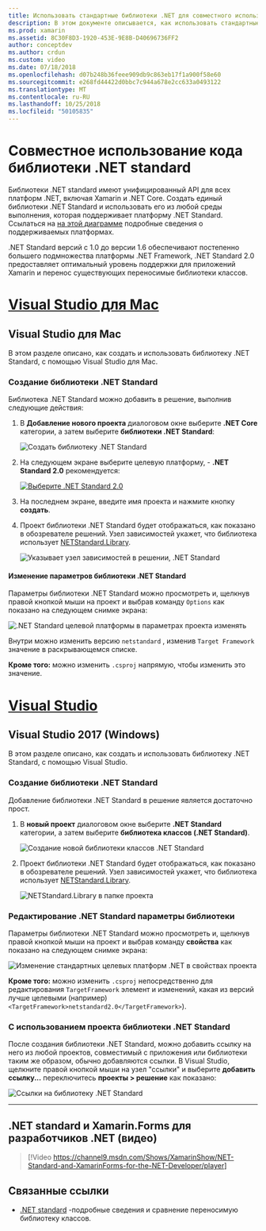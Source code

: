 ```yaml
---
title: Использовать стандартные библиотеки .NET для совместного использования кода
description: В этом документе описывается, как использовать стандартные библиотеки .NET для совместного использования кода. В нем описывается создание библиотеки .NET Standard, изменение его параметры и использование его в приложении.
ms.prod: xamarin
ms.assetid: 8C30F8D3-1920-453E-9E8B-D40696736FF2
author: conceptdev
ms.author: crdun
ms.custom: video
ms.date: 07/18/2018
ms.openlocfilehash: d07b248b36feee909db9c863eb17f1a900f58e60
ms.sourcegitcommit: e268fd44422d0bbc7c944a678e2cc633a0493122
ms.translationtype: MT
ms.contentlocale: ru-RU
ms.lasthandoff: 10/25/2018
ms.locfileid: "50105835"
---
```

# <a name="net-standard-library-code-sharing"></a>Совместное использование кода библиотеки .NET standard

Библиотеки .NET standard имеют унифицированный API для всех платформ .NET, включая Xamarin и .NET Core. Создать единый библиотеки .NET Standard и использовать его из любой среды выполнения, которая поддерживает платформу .NET Standard. Ссылаться на [на этой диаграмме](https://docs.microsoft.com/dotnet/standard/net-standard#net-implementation-support) подробные сведения о поддерживаемых платформах.

.NET Standard версий с 1.0 до версии 1.6 обеспечивают постепенно большего подмножества платформы .NET Framework, .NET Standard 2.0 предоставляет оптимальный уровень поддержки для приложений Xamarin и перенос существующих переносимые библиотеки классов.

# <a name="visual-studio-for-mactabmacos"></a>[Visual Studio для Mac](#tab/macos)

## <a name="visual-studio-for-mac"></a>Visual Studio для Mac

В этом разделе описано, как создать и использовать библиотеку .NET Standard, с помощью Visual Studio для Mac.

### <a name="creating-a-net-standard-library"></a>Создание библиотеки .NET Standard

Библиотека .NET Standard можно добавить в решение, выполнив следующие действия:

1. В **Добавление нового проекта** диалоговом окне выберите **.NET Core** категории, а затем выберите **библиотеки .NET Standard**:

    ![Создать библиотеку .NET Standard](net-standard-images/vsm01-m157.png "Создание библиотеки новом .NET Standard")

2. На следующем экране выберите целевую платформу, - **.NET Standard 2.0** рекомендуется:

    [![Выберите .NET Standard 2.0](net-standard-images/vsm01a-m157-sml.png)](net-standard-images/vsm01a-m157.png#lightbox)

3. На последнем экране, введите имя проекта и нажмите кнопку **создать**.

4. Проект библиотеки .NET Standard будет отображаться, как показано в обозревателе решений. Узел зависимостей укажет, что библиотека использует [NETStandard.Library](https://www.nuget.org/packages/NETStandard.Library/).

    ![Указывает узел зависимостей в решении, .NET Standard](net-standard-images/vsm02-m157.png)

#### <a name="editing-net-standard-library-settings"></a>Изменение параметров библиотеки .NET Standard

Параметры библиотеки .NET Standard можно просмотреть и, щелкнув правой кнопкой мыши на проект и выбрав команду `Options` как показано на следующем снимке экрана:

![.NET Standard целевой платформы в параметрах проекта изменять](net-standard-images/vsm03-m157.png "изменить версию .NET Standard целевой платформы в параметрах проекта")

Внутри можно изменить версию `netstandard` , изменив `Target Framework` значение в раскрывающемся списке.

**Кроме того:** можно изменить `.csproj` напрямую, чтобы изменить это значение.

# <a name="visual-studiotabwindows"></a>[Visual Studio](#tab/windows)

## <a name="visual-studio-2017-windows"></a>Visual Studio 2017 (Windows)

В этом разделе описано, как создать и использовать библиотеку .NET Standard, с помощью Visual Studio.

### <a name="creating-a-net-standard-library"></a>Создание библиотеки .NET Standard

Добавление библиотеки .NET Standard в решение является достаточно прост.

1. В **новый проект** диалоговом окне выберите **.NET Standard** категории, а затем выберите **библиотека классов (.NET Standard)**.

    ![Создание новой библиотеки классов .NET Standard](net-standard-images/vs01-w157.png "Создание новой библиотеки классов .NET Standard")

2. Проект библиотеки .NET Standard будет отображаться, как показано в обозревателе решений. Узел зависимостей укажет, что библиотека использует [NETStandard.Library](https://www.nuget.org/packages/NETStandard.Library/).

    ![NETStandard.Library в папке проекта](net-standard-images/vs02-w157.png "проект .NET Standard в решении")

### <a name="editing-net-standard-library-settings"></a>Редактирование .NET Standard параметры библиотеки

Параметры библиотеки .NET Standard можно просмотреть и, щелкнув правой кнопкой мыши на проект и выбрав команду **свойства** как показано на следующем снимке экрана:

![Изменение стандартных целевых платформ .NET в свойствах проекта](net-standard-images/vs03-w157.png "так же, как другие проекты ссылаются на библиотеку .NET Standard")

**Кроме того:** можно изменить `.csproj` непосредственно для редактирования `TargetFramework` элемент и изменений, какая из версий лучше целевыми (например) `<TargetFramework>netstandard2.0</TargetFramework>`).

### <a name="using-a-net-standard-library-project"></a>С использованием проекта библиотеки .NET Standard

После создания библиотеки .NET Standard, можно добавить ссылку на него из любой проектов, совместимый с приложения или библиотеки таким же образом, обычно добавляются ссылки. В Visual Studio, щелкните правой кнопкой мыши на узел "ссылки" и выберите **добавить ссылку...**  переключитесь **проекты > решение** как показано:

![Ссылки на библиотеку .NET Standard](net-standard-images/vs04.png "в Visual Studio щелкните правой кнопкой мыши на узел \"ссылки\" и выберите команду Добавить ссылку …, затем перейдите на вкладку проекты решения, как показано")

-----

## <a name="net-standard-and-xamarinforms-for-the-net-developer-video"></a>.NET standard и Xamarin.Forms для разработчиков .NET (видео)

> [!Video https://channel9.msdn.com/Shows/XamarinShow/NET-Standard-and-XamarinForms-for-the-NET-Developer/player]

## <a name="related-links"></a>Связанные ссылки

* [.NET standard](https://docs.microsoft.com/dotnet/standard/net-standard) -подробные сведения и сравнение переносимую библиотеку классов.
